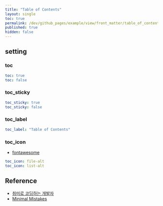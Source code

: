 ```yaml
---
title: "Table of Contents"
layout: single
toc: true
permalink: /dev/github_pages/example/view/front_matter/table_of_contents
published: true
hidden: false
---
```


<head>
  <base target="_blank">
</head>



## setting

### toc

```yml
toc: true
toc: false
```

### toc_sticky

```yml
toc_sticky: true
toc_sticky: false
```

### toc_label

```yml
toc_label: "Table of Contents"
```

### toc_icon

- [fontawesome](https://fontawesome.com/v5.15/icons?d=listing&p=2&s=solid&m=free)

```yml
toc_icon: file-alt
toc_icon: list-alt
```



## Reference

- [취미로 코딩하는 개발자](https://devinlife.com/howto%20github%20pages/toc-table/)
- [Minimal Mistakes](https://mmistakes.github.io/minimal-mistakes/docs/layouts/#table-of-contents)
